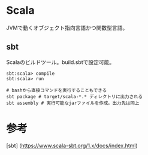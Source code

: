 # Scala
JVMで動くオブジェクト指向言語かつ関数型言語。

## sbt
Scalaのビルドツール。build.sbtで設定可能。  
```console
sbt:scala> compile
sbt:scala> run

# bashから直接コマンドを実行することもできる
sbt package # target/scala-*.* ディレクトリに出力される
sbt assembly # 実行可能なjarファイルを作成。出力先は同上
```

# 参考
[sbt]
(https://www.scala-sbt.org/1.x/docs/index.html)